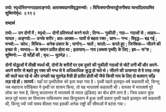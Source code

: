 **तयो: स्पृधोस्तिग्मगदाहताङ्गयो:** **क्षतास्रवघ्राणविवृद्धमन्य्वो: ।** **विचित्रमार्गांश्चरतोॢजगीषया** **व्यभादिलायामिव शुष्मिणोर्मृध: ॥ १९॥** 

**शब्दार्थ** 

**तयो:—** **उन दोनों में** **; स्पृधो:—** **दोनों प्रतिस्पर्धा करने वाले** **; तिग्म—** **नुकीली** **; गदा—** **गदाओं से** **; आहत—** **घायल** **;** **अङ्गयो:—** **उनके शरीर** **; क्षत-आस्रव—** **घावों से बहता रक्त** **; घ्राण—** **गन्ध** **; विवृद्ध—** **बढ़ गई** **; मन्य्वो:—** **क्रोध** **;** **विचित्र—** **अनेक प्रकार के** **; मार्गान्—** **चालें** **; चरतो:—** **करते हुए** **; जिगीषया—** **जीतने की इच्छा से** **; व्यभात्—** **के** **समान प्रतीत होता था** **; इलायाम्—** **गाय (अथवा पृथ्वी) के लिए** **; इव—** **स²श** **; शुष्मिणो:—** **दो साँड़ों की** **; मृध:—** **मुठभेड़।** **.** 

**दोनों योद्धाओं में तीखी स्पर्धा थी, दोनों के शरीरों पर एक दूसरे की नुकीली** **गदाओं से चोटें लगी थीं और अपने-अपने शरीर से बहते हुए रक्त की गन्ध से वे** **अधिकाधिक क्रुद्ध हो चले थे। जीतने की उत्कण्ठा से वे तरह-तरह की चालें चल रहे थे** **और उनकी यह मुठभेड़ वैसी ही प्रतीत होती थी जैसे किसी गाय के लिए दो बलवान्** **साँड़ लड़ रहे हों।** **तात्पर्य :** यहाँ पर पृथ्वीलोक को इला कहा गया है। पृथ्वी पहले इलावृत-वर्ष कहलाती थी, किन्तु जब महाराज परीकि्षत ने पृथ्वी पर शासन किया, तो यह भारतवर्ष कहलाती थी। वास्तव में भारतवर्ष पूरे लोक का नाम है, किन्तु कालान्तर में भारतवर्ष से भारत (इंडिया) का बोध होने लगा है। जिस प्रकार कुछ काल पूर्व भारत का विभाजन पाकिस्तान तथा हिन्दुस्तान में हुआ उसी प्रकार पृथ्वी पहले इलावृत-वर्ष कहलाती थी, किन्तु ज्यों ज्यों समय बीतता गया इसकी अनेक राष्ट्रों की सीमाओं में बटंता गया।  
